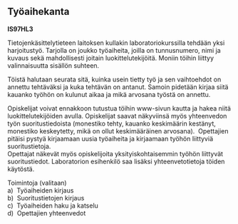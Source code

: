 Työaihekanta
------------

**IS97HL3**

Tietojenkäsittelytieteen laitoksen kullakin laboratoriokurssilla tehdään
yksi harjoitustyö. Tarjolla on joukko työaiheita, joilla on
tunnusnumero, nimi ja kuvaus sekä mahdollisesti joitain
luokittelutekijöitä. Moniin töihin liittyy valinnaisuutta sisällön
suhteen.

Töistä halutaan seurata sitä, kuinka usein tietty työ ja sen vaihtoehdot
on annettu tehtäväksi ja kuka tehtävän on antanut. Samoin pidetään
kirjaa siitä kauanko työhön on kulunut aikaa ja mikä arvosana työstä on
annettu.

Opiskelijat voivat ennakkoon tutustua töihin www-sivun kautta ja hakea
niitä luokittelutekijöiden avulla. Opiskelijat saavat näkyviinsä myös
yhteenvedon työn suoritustiedoista (monestiko tehty, kauanko keskimäärin
kestänyt, monestiko keskeytetty, mikä on ollut keskimääräinen
arvosana).  Opettajien pitäisi pystyä kirjaamaan uusia työaiheita ja
kirjaamaan työhön liittyviä suoritustietoja. \
Opettajat näkevät myös opiskelijoita yksityiskohtaisemmin työhön
liittyvät suoritustiedot. Laboratorion esihenkilö saa lisäksi
yhteenvetotietoja töiden käytöstä.

Toimintoja (valitaan) \
a)  Työaiheiden kirjaus \
b)  Suoritustietojen kirjaus \
c)  Työaiheiden haku ja katselu \
d)  Opettajien yhteenvedot \
 
